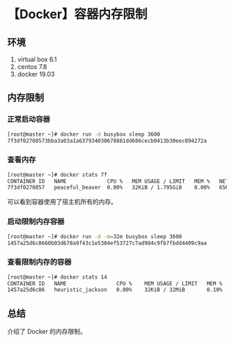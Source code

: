 # 【Docker】容器内存限制

## 环境

1. virtual box 6.1
2. centos 7.8
3. docker 19.03

## 内存限制

### 正常启动容器

```sh
[root@master ~]# docker run -d busybox sleep 3600
7f3df02708573bba3a03a1a637934030678881dd686cecb0413b30eec094272a
```

### 查看内存

```sh
[root@master ~]# docker stats 7f
CONTAINER ID   NAME             CPU %   MEM USAGE / LIMIT   MEM %   NET I/O      BLOCK I/O      PIDS
7f3df0270857   peaceful_beaver  0.00%   32KiB / 1.795GiB    0.00%   656B / 0B    0B / 0B        1
```

可以看到容器使用了宿主机所有的内存。

### 启动限制内存容器

```sh
[root@master ~]# docker run -d -m=32m busybox sleep 3600
1457a25d6c8660b03d678a9f43c1e5304ef53727c7ad984c9fb7fbdd4409c9aa
```

### 查看限制内存的容器

```sh
[root@master ~]# docker stats 14
CONTAINER ID   NAME                CPU %    MEM USAGE / LIMIT   MEM %   NET I/O       BLOCK I/O    PIDS
1457a25d6c86   heuristic_jackson   0.00%    32KiB / 32MiB       0.10%   656B / 0B     0B / 0B      1

```

## 总结

介绍了 Docker 的内存限制。